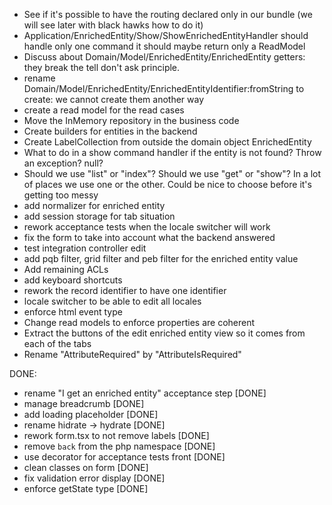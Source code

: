 - See if it's possible to have the routing declared only in our bundle (we will see later with black hawks how to do it)
- Application/EnrichedEntity/Show/ShowEnrichedEntityHandler should handle only one command it should maybe return only a ReadModel
- Discuss about Domain/Model/EnrichedEntity/EnrichedEntity getters: they break the tell don't ask principle.
- rename Domain/Model/EnrichedEntity/EnrichedEntityIdentifier:fromString to create: we cannot create them another way
- create a read model for the read cases
- Move the InMemory repository in the business code
- Create builders for entities in the backend
- Create LabelCollection from outside the domain object EnrichedEntity
- What to do in a show command handler if the entity is not found? Throw an exception? null?
- Should we use "list" or "index"? Should we use "get" or "show"? In a lot of places we use one or the other. Could be nice to choose before it's getting too messy
- add normalizer for enriched entity
- add session storage for tab situation
- rework acceptance tests when the locale switcher will work
- fix the form to take into account what the backend answered
- test integration controller edit
- add pqb filter, grid filter and peb filter for the enriched entity value
- Add remaining ACLs
- add keyboard shortcuts
- rework the record identifier to have one identifier
- locale switcher to be able to edit all locales
- enforce html event type
- Change read models to enforce properties are coherent
- Extract the buttons of the edit enriched entity view so it comes from each of the tabs
- Rename "AttributeRequired" by "AttributeIsRequired"

DONE:

- rename "I get an enriched entity" acceptance step [DONE]
- manage breadcrumb [DONE]
- add loading placeholder [DONE]
- rename hidrate -> hydrate [DONE]
- rework form.tsx to not remove labels [DONE]
- remove `back` from the php namespace [DONE]
- use decorator for acceptance tests front [DONE]
- clean classes on form [DONE]
- fix validation error display [DONE]
- enforce getState type [DONE]
